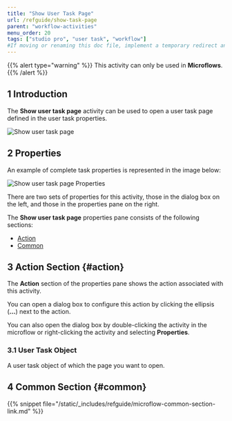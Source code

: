```yaml
---
title: "Show User Task Page"
url: /refguide/show-task-page
parent: "workflow-activities"
menu_order: 20
tags: ["studio pro", "user task", "workflow"]
#If moving or renaming this doc file, implement a temporary redirect and let the respective team know they should update the URL in the product. See Mapping to Products for more details.
---
```


{{% alert type="warning" %}}
This activity can only be used in **Microflows**.
{{% /alert %}}

## 1 Introduction

The **Show user task page** activity can be used to open a user task page defined in the user task properties. 

![Show user task page](/attachments/refguide/modeling/application-logic/microflows-and-nanoflows/activities/workflow-activities/show-task-page/open-task-page.jpg)

## 2 Properties

An example of complete task properties is represented in the image below:

![Show user task page Properties](/attachments/refguide/modeling/application-logic/microflows-and-nanoflows/activities/workflow-activities/show-task-page/open-workflow-page-properties.jpg)

There are two sets of properties for this activity, those in the dialog box on the left, and those in the properties pane on the right.

The **Show user task page** properties pane consists of the following sections:

* [Action](#action)
* [Common](#common)

## 3 Action Section {#action}

The **Action** section of the properties pane shows the action associated with this activity.

You can open a dialog box to configure this action by clicking the ellipsis (**…**) next to the action.

You can also open the dialog box by double-clicking the activity in the microflow or right-clicking the activity and selecting **Properties**.

### 3.1 User Task Object

A user task object of which the page you want to open.

## 4 Common Section {#common}

{{% snippet file="/static/_includes/refguide/microflow-common-section-link.md" %}}
